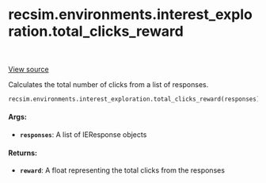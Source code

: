 <div itemscope itemtype="http://developers.google.com/ReferenceObject">
<meta itemprop="name" content="recsim.environments.interest_exploration.total_clicks_reward" />
<meta itemprop="path" content="Stable" />
</div>

# recsim.environments.interest_exploration.total_clicks_reward

<table class="tfo-notebook-buttons tfo-api" align="left">
</table>

<a target="_blank" href="https://github.com/google-research/recsim/tree/master/recsim/environments/interest_exploration.py">View
source</a>

Calculates the total number of clicks from a list of responses.

```python
recsim.environments.interest_exploration.total_clicks_reward(responses)
```

<!-- Placeholder for "Used in" -->

#### Args:

*   <b>`responses`</b>: A list of IEResponse objects

#### Returns:

*   <b>`reward`</b>: A float representing the total clicks from the responses
